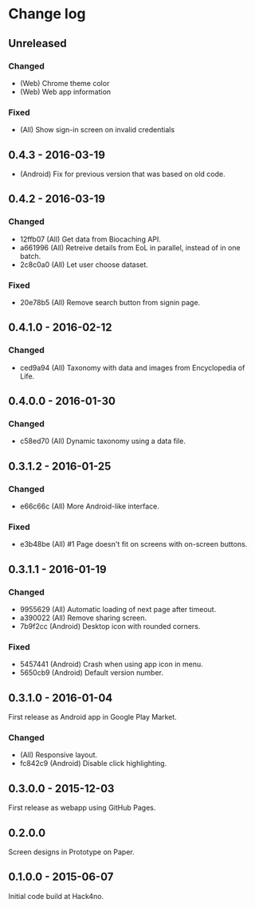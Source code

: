# Change log

## Unreleased

### Changed
- (Web) Chrome theme color
- (Web) Web app information

### Fixed
- (All) Show sign-in screen on invalid credentials

## 0.4.3 - 2016-03-19

- (Android) Fix for previous version that was based on old code.

## 0.4.2 - 2016-03-19

### Changed
- 12ffb07 (All) Get data from Biocaching API.
- a661996 (All) Retreive details from EoL in parallel, instead of in one batch.
- 2c8c0a0 (All) Let user choose dataset.

### Fixed
- 20e78b5 (All) Remove search button from signin page.

## 0.4.1.0 - 2016-02-12

### Changed
- ced9a94 (All) Taxonomy with data and images from Encyclopedia of Life.

## 0.4.0.0 - 2016-01-30

### Changed
- c58ed70 (All) Dynamic taxonomy using a data file.

## 0.3.1.2 - 2016-01-25

### Changed
- e66c66c (All) More Android-like interface.

### Fixed
- e3b48be (All) #1 Page doesn't fit on screens with on-screen buttons. 

## 0.3.1.1 - 2016-01-19

### Changed
- 9955629 (All) Automatic loading of next page after timeout.
- a390022 (All) Remove sharing screen.
- 7b9f2cc (Android) Desktop icon with rounded corners.

### Fixed
- 5457441 (Android) Crash when using app icon in menu.
- 5650cb9 (Android) Default version number.

## 0.3.1.0 - 2016-01-04

First release as Android app in Google Play Market.

### Changed
- (All) Responsive layout.
- fc842c9 (Android) Disable click highlighting.

## 0.3.0.0 - 2015-12-03

First release as webapp using GitHub Pages.

## 0.2.0.0

Screen designs in Prototype on Paper.

## 0.1.0.0 - 2015-06-07

Initial code build at Hack4no.
